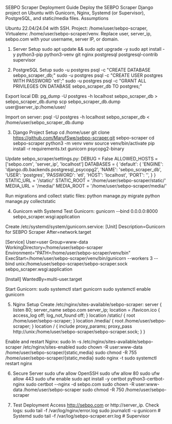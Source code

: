 SEBPO Scraper Deployment Guide
Deploy the SEBPO Scraper Django project on Ubuntu with Gunicorn, Nginx, Systemd (or Supervisor), PostgreSQL, and static/media files.
Assumptions

Ubuntu 22.04/24.04 with SSH.
Project: /home/user/sebpo-scraper, Virtualenv: /home/user/sebpo-scraper/venv.
Replace user, server_ip, sebpo.com with your username, server IP, or domain.

1. Server Setup
sudo apt update && sudo apt upgrade -y
sudo apt install -y python3-pip python3-venv git nginx postgresql postgresql-contrib supervisor

2. PostgreSQL Setup
sudo -u postgres psql -c "CREATE DATABASE sebpo_scraper_db;"
sudo -u postgres psql -c "CREATE USER postgres WITH PASSWORD 'etl';"
sudo -u postgres psql -c "GRANT ALL PRIVILEGES ON DATABASE sebpo_scraper_db TO postgres;"

Export local DB:
pg_dump -U postgres -h localhost sebpo_scraper_db > sebpo_scraper_db.dump
scp sebpo_scraper_db.dump user@server_ip:/home/user/

Import on server:
psql -U postgres -h localhost sebpo_scraper_db < /home/user/sebpo_scraper_db.dump

3. Django Project Setup
cd /home/user
git clone https://github.com/MarufSwe/sebpo-scraper.git sebpo-scraper
cd sebpo-scraper
python3 -m venv venv
source venv/bin/activate
pip install -r requirements.txt gunicorn psycopg2-binary

Update sebpo_scraper/settings.py:
DEBUG = False
ALLOWED_HOSTS = ['sebpo.com', 'server_ip', 'localhost']
DATABASES = {
    'default': {
        'ENGINE': 'django.db.backends.postgresql_psycopg2',
        'NAME': 'sebpo_scraper_db',
        'USER': 'postgres',
        'PASSWORD': 'etl',
        'HOST': 'localhost',
        'PORT': '',
    }
}
STATIC_URL = '/static/'
STATIC_ROOT = '/home/user/sebpo-scraper/static/'
MEDIA_URL = '/media/'
MEDIA_ROOT = '/home/user/sebpo-scraper/media/'

Run migrations and collect static files:
python manage.py migrate
python manage.py collectstatic

4. Gunicorn with Systemd
Test Gunicorn:
gunicorn --bind 0.0.0.0:8000 sebpo_scraper.wsgi:application

Create /etc/systemd/system/gunicorn.service:
[Unit]
Description=Gunicorn for SEBPO Scraper
After=network.target

[Service]
User=user
Group=www-data
WorkingDirectory=/home/user/sebpo-scraper
Environment="PATH=/home/user/sebpo-scraper/venv/bin"
ExecStart=/home/user/sebpo-scraper/venv/bin/gunicorn --workers 3 --bind unix:/home/user/sebpo-scraper/sebpo-scraper.sock sebpo_scraper.wsgi:application

[Install]
WantedBy=multi-user.target

Start Gunicorn:
sudo systemctl start gunicorn
sudo systemctl enable gunicorn

5. Nginx Setup
Create /etc/nginx/sites-available/sebpo-scraper:
server {
    listen 80;
    server_name sebpo.com server_ip;
    location = /favicon.ico { access_log off; log_not_found off; }
    location /static/ { root /home/user/sebpo-scraper; }
    location /media/ { root /home/user/sebpo-scraper; }
    location / {
        include proxy_params;
        proxy_pass http://unix:/home/user/sebpo-scraper/sebpo-scraper.sock;
    }
}

Enable and restart Nginx:
sudo ln -s /etc/nginx/sites-available/sebpo-scraper /etc/nginx/sites-enabled
sudo chown -R user:www-data /home/user/sebpo-scraper/{static,media}
sudo chmod -R 755 /home/user/sebpo-scraper/{static,media}
sudo nginx -t
sudo systemctl restart nginx

6. Secure Server
sudo ufw allow OpenSSH
sudo ufw allow 80
sudo ufw allow 443
sudo ufw enable
sudo apt install -y certbot python3-certbot-nginx
sudo certbot --nginx -d sebpo.com
sudo chown -R user:www-data /home/user/sebpo-scraper
sudo chmod -R 750 /home/user/sebpo-scraper

7. Test Deployment
Access http://sebpo.com or http://server_ip. Check logs:
sudo tail -f /var/log/nginx/error.log
sudo journalctl -u gunicorn  # Systemd
sudo tail -f /var/log/sebpo-scraper.err.log  # Supervisor
